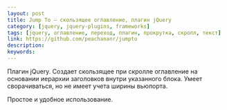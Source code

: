 ```yaml
---
layout: post
title: Jump To — скользящее оглавление, плагин jQuery
category: [jquery, jquery-plugins, frameworks]
tags: [jquery, оглавление, переход, плагин, прокрутка, скролл, текст]
link: https://github.com/peachananr/jumpto
description:
keywords:
---
```


<p>Плагин jQuery. Создает скользящее при скролле оглавление на основании иерархии заголовков внутри указанного блока. Умеет сворачиваться, но не имеет учета ширины вьюпорта.</p>
<p>Простое и удобное использование.</p>
